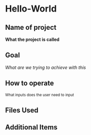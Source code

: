 # Hello-World

## Name of project
**What the project is called**



## Goal
*What are we trying to achieve with this*
## How to operate
<sub> What inputs does the user need to input <sub>

## Files Used
## Additional Items 
